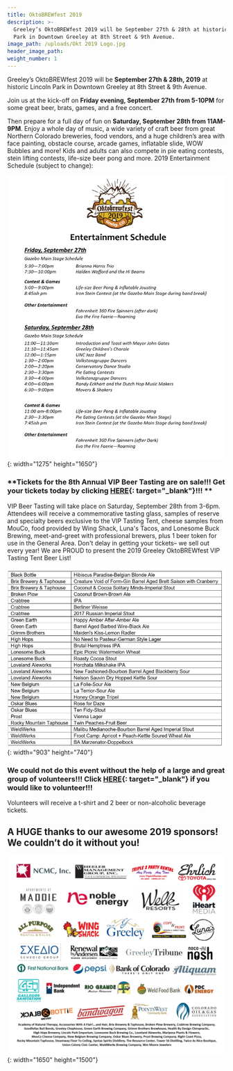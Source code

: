 ```yaml
---
title: OktoBREWfest 2019
description: >-
  Greeley’s OktoBREWfest 2019 will be September 27th & 28th at historic Lincoln
  Park in Downtown Greeley at 8th Street & 9th Avenue.
image_path: /uploads/Okt 2019 Logo.jpg
header_image_path:
weight_number: 1
---
```


Greeley’s OktoBREWfest 2019 will be **September 27th & 28th, 2019** at historic Lincoln Park in Downtown Greeley at 8th Street & 9th Avenue.

Join us at the kick-off on **Friday evening, September 27th from 5-10PM** for some great beer, brats, games, and a free concert.

Then prepare for a full day of fun on **Saturday, September 28th from 11AM-9PM**. Enjoy a whole day of music, a wide variety of craft beer from great Northern Colorado breweries, food vendors, and a huge children’s area with face painting, obstacle course, arcade games, inflatable slide, WOW Bubbles and more\! Kids and adults can also compete in pie eating contests, stein lifting contests, life-size beer pong and more. 2019 Entertainment Schedule (subject to change):

![](/assets/okt-2019-entertainment-schedule.jpg){: width="1275" height="1650"}

### \*\*Tickets for the 8th Annual VIP Beer Tasting are on sale\!\!\! Get your tickets today by clicking [HERE](https://www.eventbrite.com/e/greeley-oktobrewfest-2019-vip-beer-tasting-tickets-72093518655?){: target="_blank"}\!\!\! \*\*

VIP Beer Tasting will take place on Saturday, September 28th from 3-6pm. Attendees will receive a commemorative tasting glass, samples of reserve and specialty beers exclusive to the VIP Tasting Tent, cheese samples from MouCo, food provided by Wing Shack, Luna's Tacos, and Lonesome Buck Brewing, meet-and-greet with professional brewers, plus 1 beer token for use in the General Area. Don't delay in getting your tickets– we sell out every year\! We are PROUD to present the 2019 Greeley OktoBREWfest VIP Tasting Tent Beer List\!

![](/assets/vip-tasting-tent-lineup.jpg){: width="903" height="740"}

### **We could not do this event without the help of a large and great group of volunteers\!\!\! Click [HERE](https://www.signupgenius.com/go/10c094aaaaa2da13-greeleys6){: target="_blank"} if you would like to volunteer\!\!\!**

Volunteers will receive a t-shirt and 2 beer or non-alcoholic beverage tickets.

## **A HUGE thanks to our awesome 2019 sponsors\! We couldn’t do it without you\!**

![](/assets/okt2019-sponsor-logos---for-website-6.jpg){: width="1650" height="1500"}
